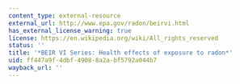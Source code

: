 ```yaml
---
content_type: external-resource
external_url: http://www.epa.gov/radon/beirvi.html
has_external_license_warning: true
license: https://en.wikipedia.org/wiki/All_rights_reserved
status: ''
title: '*BEIR VI Series: Health effects of exposure to radon*'
uid: ff447a9f-4dbf-4908-8a2a-bf5792a044b7
wayback_url: ''
---
```

